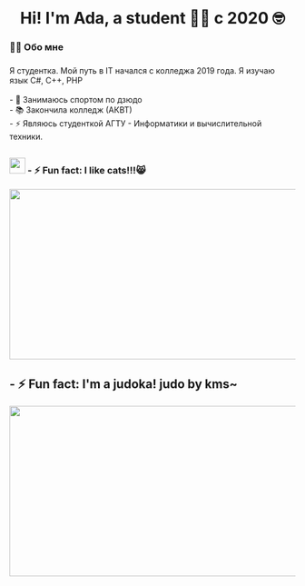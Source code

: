 <br clear="both">

###

<h1 align="center">Hi! I'm Ada, a student 👨‍💻 c 2020 🤓</h1>

###

<h3 align="left">👩‍💻  Обо мне</h3>

###

###

<p align="left">Я студентка. Мой путь в IT начался с колледжа 2019 года. Я изучаю язык С#, C++, PHP<br><br>- 🥋 Занимаюсь спортом по дзюдо<br>- 📚 Закончила колледж (АКВТ) <br>- ⚡ Являюсь студенткой АГТУ - Информатики и вычислительной техники.</p>

###

## <h3> <img src="https://emojis.slackmojis.com/emojis/images/1621024394/39092/cat-roll.gif?1621024394" width="28" /> - ⚡ Fun fact: I like cats!!!😸  </h3>

<div align="center">
  <img height="300" width="600" src="https://github.com/adviswlw/readme/assets/76786845/68e38de5-8103-497e-97b0-cbfbec4b7f3d.gif"  />
</div>

###

## - ⚡ Fun fact: I'm a judoka! judo by kms~
 
<div align="center">
  <img height="300" width="600" src="https://github.com/adviswlw/readme/assets/76786845/dfff0869-0bc2-42f5-b95b-e96d7c2349d3.gif"  />
</div>

###
